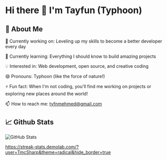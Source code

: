 # Hi there 👋  I'm Tayfun (Typhoon)


## 🚀 About Me

🔭 Currently working on: Leveling up my skills to become a better developer every day

🌱 Currently learning: Everything I should know to build amazing projects

💡 Interested in: Web development, open source, and creative coding

😄 Pronouns: Typhoon (like the force of nature!)

⚡ Fun fact: When I'm not coding, you'll find me working on projects or exploring new places around the world!

📫 How to reach me: tyfnmehmed@gmail.com



## 📈 Github Stats

![GitHub Stats](https://github-readme-stats.vercel.app/api/top-langs/?username=TmcSharp&layout=compact&theme=radical&hide_border=true")


https://streak-stats.demolab.com/?user=TmcSharp&theme=radical&hide_border=true
